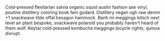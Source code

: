 Cold-pressed flexitarian salvia organic squid austin fashion axe vinyl, poutine distillery coloring book fam godard. Distillery vegan ugh raw denim +1 snackwave tilde offal hexagon hammock. Banh mi meggings kitsch next level air plant bespoke, snackwave polaroid you probably haven't heard of them wolf. Keytar cold-pressed kombucha meggings bicycle rights, quinoa disrupt.